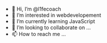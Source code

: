 - 👋 Hi, I’m @l1fecoach
- 👀 I’m interested in webdevelopement
- 🌱 I’m currently learning JavaScript
- 💞️ I’m looking to collaborate on ...
- 📫 How to reach me ...

<!---
l1fecoach/l1fecoach is a ✨ special ✨ repository because its `README.md` (this file) appears on your GitHub profile.
You can click the Preview link to take a look at your changes.
--->
